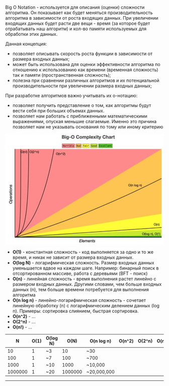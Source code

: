 Big O Notation - используется для описания (оценки) сложности алгоритма. Он показывает как будет меняться производительность алгоритма в зависимости от роста входящих данных. При увеличении входящих данных будет расти две вещи - время (за которое будет отрабатывать наш алгоритм) и кол-во памяти используемых для обработки этих данных.

Данная концепция:
- позволяет описывать скорость роста функции в зависимости от размера входных данных;
- может быть использована для оценки эффективности алгоритма по отношению к использованию как времени (временная сложность) так и памяти (пространственная сложность);
- полезна при сравнении различных алгоритмов и их потенциальной производительности при увеличении размера входных данных;

При разработке алгоритмов важно учитывать их о-нотацию:
- позволяет получить представление о том, как алгоритмы будут вести себя при больших объемах данных.
- позволяет нам работать с приближенными математическими выражениями, опуская меньшие слагаемые. Именно это причина позволяет нам не указывать основания по тому или иному критерию

<img src="../assets/Big-o-notation.jpg">

- <strong>O(1)</strong> - константная сложность - код выполняется за одно и то же время, и никак не зависит от размера входных данных.
- <strong>O(log N)</strong> - логарифмическая сложность. Размер входных данных уменьшается вдвое на каждом шаге. Например: бинарный поиск в отсортированном массиве, работа с деревьями (BFT - поиск)
- <strong>O(n)</strong> - линейная сложность - время выполнения растет линейно с размером входных данных. Другими словами, чем больше входных данных (n), тем больше времени потребуется для выполнения алгоритма
- <strong>O(n log n)</strong> - линейно-логарифмическая сложность - сочетает линейную обработку (n) с логарифмическим делением данных (log n). Примеры: сортировка слиянием, быстрая сортировка.
- <strong>O(n^2)</strong> - ...
- <strong>O(2^n)</strong> - ...
- <strong>O(n!)</strong> - ...

N       | O(1) | O(log N) | O(N)    | O(n log n)   | O(n^2)     | O(2^n)     | O(n!)     |
--------|------|----------|-------- |--------------|------------|------------| ----------|
10      | 1    | ~3       | 10      | ~30          |            |            |           |
100     | 1    | ~7       | 100     | ~700         |            |            |           |
1000    | 1    | ~10      | 1000    | ~10,000      |            |            |           |
1000000 | 1    | ~20      | 1000000 | ~20,000,000  |            |            |           |

--- 